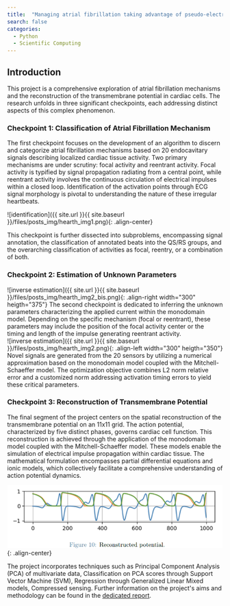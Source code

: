 ```yaml
---
title:  "Managing atrial fibrillation taking advantage of pseudo-electrogram measurements"
search: false
categories:
  - Python
  - Scientific Computing
---
```

## Introduction
This project is a comprehensive exploration of atrial fibrillation mechanisms and the reconstruction of the transmembrane potential in cardiac cells. The research unfolds in three significant checkpoints, each addressing distinct aspects of this complex phenomenon.

### Checkpoint 1: Classification of Atrial Fibrillation Mechanism

The first checkpoint focuses on the development of an algorithm to discern and categorize atrial fibrillation mechanisms based on 20 endocavitary signals describing localized cardiac tissue activity. Two primary mechanisms are under scrutiny: focal activity and reentrant activity. Focal activity is typified by signal propagation radiating from a central point, while reentrant activity involves the continuous circulation of electrical impulses within a closed loop. Identification of the activation points through ECG signal morphology is pivotal to understanding the nature of these irregular heartbeats.
  
![identification]({{ site.url }}{{ site.baseurl }}/files/posts_img/hearth_img1.png){: .align-center}  

This checkpoint is further dissected into subproblems, encompassing signal annotation, the classification of annotated beats into the QS/RS groups, and the overarching classification of activities as focal, reentry, or a combination of both.

### Checkpoint 2: Estimation of Unknown Parameters

![inverse estimation]({{ site.url }}{{ site.baseurl }}/files/posts_img/hearth_img2_bis.png){: .align-right width="300" heigth="375"}
The second checkpoint is dedicated to inferring the unknown parameters characterizing the applied current within the monodomain model. Depending on the specific mechanism (focal or reentrant), these parameters may include the position of the focal activity center or the timing and length of the impulse generating reentrant activity.  
![inverse estimation]({{ site.url }}{{ site.baseurl }}/files/posts_img/hearth_img2.png){: .align-left width="300" heigth="350"}
Novel signals are generated from the 20 sensors by utilizing a numerical approximation based on the monodomain model coupled with the Mitchell-Schaeffer model. The optimization objective combines L2 norm relative error and a customized norm addressing activation timing errors to yield these critical parameters.

### Checkpoint 3: Reconstruction of Transmembrane Potential

The final segment of the project centers on the spatial reconstruction of the transmembrane potential on an 11x11 grid. The action potential, characterized by five distinct phases, governs cardiac cell function. This reconstruction is achieved through the application of the monodomain model coupled with the Mitchell-Schaeffer model. These models enable the simulation of electrical impulse propagation within cardiac tissue. The mathematical formulation encompasses partial differential equations and ionic models, which collectively facilitate a comprehensive understanding of action potential dynamics.  
  
![potential reconstruction](/files/posts_img/hearth_img3.png){: .align-center}  

The project incorporates techniques such as Principal Component Analysis (PCA) of multivariate data, Classification on PCA scores through Support Vector Machine (SVM), Regression through Generalized Linear Mixed models, Compressed sensing.  Further information on the project's aims and methodology can be found in the [dedicated report](/files/posts_pdf/hearth_pdf.pdf).





